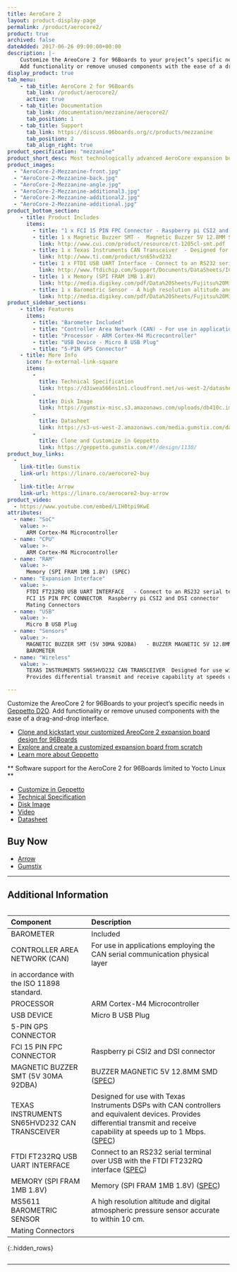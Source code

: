 ```yaml
---
title: AeroCore 2
layout: product-display-page
permalink: /product/aerocore2/
product: true
archived: false
dateAdded: 2017-06-26 09:00:00+00:00
description: |-
    Customize the AreoCore 2 for 96Boards to your project’s specific needs in Geppetto D2O.
    Add functionality or remove unused components with the ease of a drag-and-drop interface.
display_product: true
tab_menu:
    - tab_title: AeroCore 2 for 96Boards
      tab_link: /product/aerocore2/
      active: true
    - tab_title: Documentation
      tab_link: /documentation/mezzanine/aerocore2/
      tab_position: 1
    - tab_title: Support
      tab_link: https://discuss.96boards.org/c/products/mezzanine
      tab_position: 2
      tab_align_right: true
product_specification: "mezzanine"
product_short_desc: Most technologically advanced AeroCore expansion board with LTE support
product_images:
  - "AeroCore-2-Mezzanine-front.jpg"
  - "AeroCore-2-Mezzanine-back.jpg"
  - "AeroCore-2-Mezzanine-angle.jpg"
  - "AeroCore-2-Mezzanine-additional3.jpg"
  - "AeroCore-2-Mezzanine-additional2.jpg"
  - "AeroCore-2-Mezzanine-additional.jpg"
product_bottom_section:
    - title: Product Includes
      items:
        - title: "1 x FCI 15 PIN FPC Connector - Raspberry pi CSI2 and DSI connector"
        - title: 1 x Magnetic Buzzer SMT -  Magnetic Buzzer 5V 12.8MM SMD (5V 30MA 92DBA)
          link: http://www.cui.com/product/resource/ct-1205cl-smt.pdf
        - title: 1 x Texas Instruments CAN Transceiver	- Designed for use with Texas Instruments DSPs with CAN controllers and equivalent devices. Provides differential transmit and receive capability at speeds up to 1 Mbps (SN65HVD232)
          link: http://www.ti.com/product/sn65hvd232
        - title: 1 x FTDI USB UART Interface - Connect to an RS232 serial terminal over USB with the FTDI FT232RQ interface (FT232RQ)
          link: http://www.ftdichip.com/Support/Documents/DataSheets/ICs/DS_FT232R.pdf
        - title: 1 x Memory (SPI FRAM 1MB 1.8V)
          link: http://media.digikey.com/pdf/Data%20Sheets/Fujitsu%20Microelectronics%20America/MB85RS1MT.pdf
        - title: 1 x Barometric Sensor - A high resolution altitude and digital atmospheric pressure sensor accurate to within 10 cm. (MS5611)
          link: http://media.digikey.com/pdf/Data%20Sheets/Fujitsu%20Microelectronics%20America/MB85RS1MT.pdf
product_sidebar_sections:
    - title: Features
      items:
        - title: "Barometer Included"
        - title: "Controller Area Network (CAN) - For use in applications employing the CAN serial communication physical layer in accordance with the ISO 11898 standard."
        - title: "Processor - ARM Cortex-M4 Microcontroller"
        - title: "USB Device - Micro B USB Plug"
        - title: "5-PIN GPS Connector"
    - title: More Info
      icon: fa-external-link-square
      items:
        -
          title: Technical Specification
          link: https://d3iwea566ns1n1.cloudfront.net/us-west-2/datasheets/geppetto/855bc28811a023824742294171238a8175770196.pdf
        -
          title: Disk Image
          link: https://gumstix-misc.s3.amazonaws.com/uploads/db410c.img.xz
        -
          title: Datasheet
          link: https://s3-us-west-2.amazonaws.com/media.gumstix.com/datasheets/PKG900000000351.pdf
        -
          title: Clone and Customize in Geppetto
          link: https://geppetto.gumstix.com/#!/design/1130/
product_buy_links:
  -
    link-title: Gumstix
    link-url: https://linaro.co/aerocore2-buy
  -
    link-title: Arrow
    link-url: https://linaro.co/aerocore2-buy-arrow
product_video:
  - https://www.youtube.com/embed/LIH0tpi9KwE
attributes:
  - name: "SoC"
    value: >-
      ARM Cortex-M4 Microcontroller
  - name: "CPU"
    value: >-
      ARM Cortex-M4 Microcontroller
  - name: "RAM"
    value: >-
      Memory (SPI FRAM 1MB 1.8V) (SPEC)
  - name: "Expansion Interface"
    value: >-
      FTDI FT232RQ USB UART INTERFACE	- Connect to an RS232 serial terminal over USB with the FTDI FT232RQ interface (SPEC)
      FCI 15 PIN FPC CONNECTOR	Raspberry pi CSI2 and DSI connector
      Mating Connectors
  - name: "USB"
    value: >-
      Micro B USB Plug
  - name: "Sensors"
    value: >-
      MAGNETIC BUZZER SMT (5V 30MA 92DBA)	- BUZZER MAGNETIC 5V 12.8MM SMD (SPEC)
      BAROMETER
  - name: "Wireless"
    value: >-
      TEXAS INSTRUMENTS SN65HVD232 CAN TRANSCEIVER	Designed for use with Texas Instruments DSPs with CAN controllers and equivalent devices.
      Provides differential transmit and receive capability at speeds up to 1 Mbps. (SPEC)

---
```

Customize the AreoCore 2 for 96Boards to your project’s specific needs in [Geppetto D2O](https://www.gumstix.com/geppetto). Add functionality or remove unused components with the ease of a drag-and-drop interface.

- [Clone and kickstart your customized AreoCore 2 expansion board design for 96Boards](https://geppetto.gumstix.com/#!/design/1130/)
- [Explore and create a customized expansion board from scratch](https://geppetto.gumstix.com/)
- [Learn more about Geppetto](https://www.gumstix.com/geppetto)

** Software support for the AeroCore 2 for 96Boards limited to Yocto Linux **

- [Customize in Geppetto](https://geppetto.gumstix.com/#!/design/1130/)
- [Technical Specification](https://d3iwea566ns1n1.cloudfront.net/us-west-2/datasheets/geppetto/855bc28811a023824742294171238a8175770196.pdf)
- [Disk Image](https://gumstix-misc.s3.amazonaws.com/uploads/db410c.img.xz)
- [Video](https://youtu.be/LIH0tpi9KwE)
- [Datasheet](https://s3-us-west-2.amazonaws.com/media.gumstix.com/datasheets/PKG900000000351.pdf)


## Buy Now

- [Arrow](http://link.linaro.org/aerocore2-buy-arrow)
- [Gumstix](http://link.linaro.org/aerocore2-buy)

***

## Additional Information
<div style="overflow-x:scroll;" markdown="1">


|   Component                                       |   Description                                                                                    |
|:--------------------------------------------------|:-------------------------------------------------------------------------------------------------|
|  BAROMETER                                        | Included                                                                                         |
|  CONTROLLER AREA NETWORK (CAN)                    | For use in applications employing the CAN serial communication physical layer
in accordance with the ISO 11898 standard.  |
|  PROCESSOR                                        | ARM Cortex-M4 Microcontroller                                                                    |
|  USB DEVICE                                       | Micro B USB Plug                                                                                 |
|  5-PIN GPS CONNECTOR                              |                                                                                                  |
|  FCI 15 PIN FPC CONNECTOR                         | Raspberry pi CSI2 and DSI connector                                                              |
|  MAGNETIC BUZZER SMT (5V 30MA 92DBA)              | BUZZER MAGNETIC 5V 12.8MM SMD ([SPEC](http://www.cui.com/product/resource/ct-1205cl-smt.pdf))    |
|  TEXAS INSTRUMENTS SN65HVD232 CAN TRANSCEIVER     | Designed for use with Texas Instruments DSPs with CAN controllers and equivalent devices. Provides differential transmit and receive capability at speeds up to 1 Mbps. ([SPEC](http://www.ti.com/product/sn65hvd232))                                |
|  FTDI FT232RQ USB UART INTERFACE                  | Connect to an RS232 serial terminal over USB with the FTDI FT232RQ interface ([SPEC](http://www.ftdichip.com/Support/Documents/DataSheets/ICs/DS_FT232R.pdf))                                                                                  |
|  MEMORY (SPI FRAM 1MB 1.8V)                       | Memory (SPI FRAM 1MB 1.8V) ([SPEC](http://media.digikey.com/pdf/Data%20Sheets/Fujitsu%20Microelectronics%20America/MB85RS1MT.pdf))                                                                                               |
|  MS5611 BAROMETRIC SENSOR                         | A high resolution altitude and digital atmospheric pressure sensor accurate to within 10 cm.     |
|  Mating Connectors                                |                                                                                                  |
{:.hidden_rows}

</div>

***
